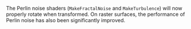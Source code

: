 The Perlin noise shaders (`MakeFractalNoise` and `MakeTurbulence`) will now properly rotate when
transformed. On raster surfaces, the performance of Perlin noise has also been significantly
improved.
